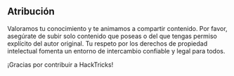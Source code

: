 ## Atribución
Valoramos tu conocimiento y te animamos a compartir contenido. Por favor, asegúrate de subir solo contenido que poseas o del que tengas permiso explícito del autor original. Tu respeto por los derechos de propiedad intelectual fomenta un entorno de intercambio confiable y legal para todos.

¡Gracias por contribuir a HackTricks!
